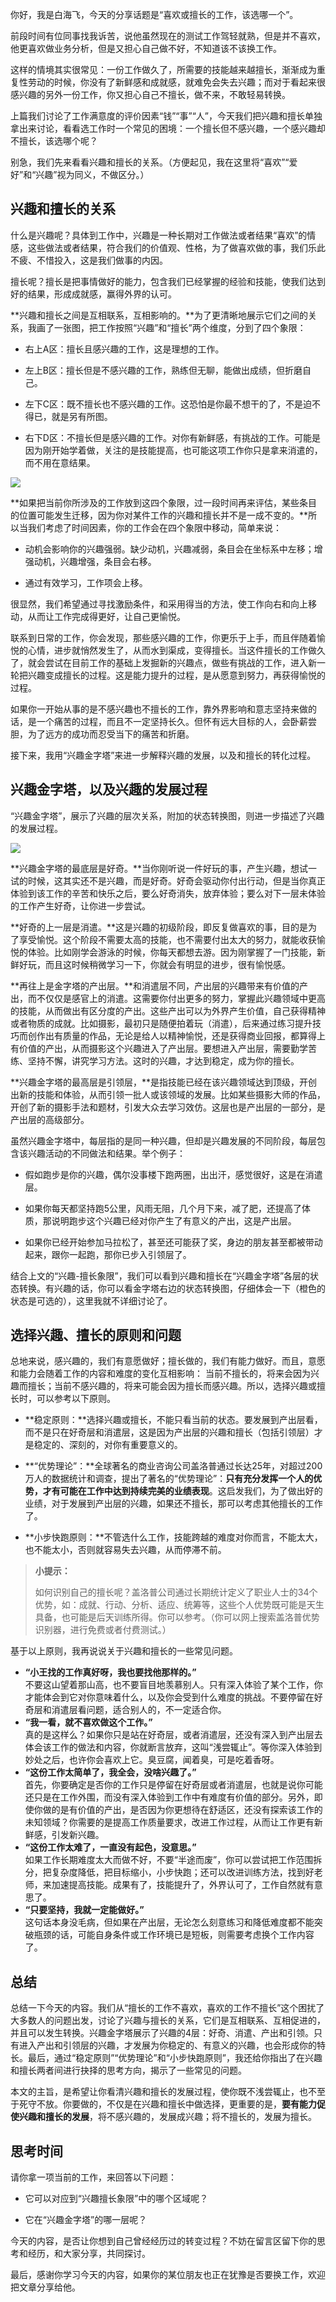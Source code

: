 你好，我是白海飞，今天的分享话题是“喜欢或擅长的工作，该选哪一个”。

前段时间有位同事找我诉苦，说他虽然现在的测试工作驾轻就熟，但是并不喜欢，他更喜欢做业务分析，但是又担心自己做不好，不知道该不该换工作。

这样的情境其实很常见：一份工作做久了，所需要的技能越来越擅长，渐渐成为重复性劳动的时候，你没有了新鲜感和成就感，就难免会失去兴趣；而对于看起来很感兴趣的另外一份工作，你又担心自己不擅长，做不来，不敢轻易转换。

上篇我们讨论了工作满意度的评价因素“钱”“事”“人”，今天我们把兴趣和擅长单独拿出来讨论，看看选工作时一个常见的困境：一个擅长但不感兴趣，一个感兴趣却不擅长，该选哪个呢？

别急，我们先来看看兴趣和擅长的关系。（方便起见，我在这里将“喜欢”“爱好”和“兴趣”视为同义，不做区分。）

## **兴趣和擅长的关系**

什么是兴趣呢？具体到工作中，兴趣是一种长期对工作做法或者结果“喜欢”的情感，这些做法或者结果，符合我们的价值观、性格，为了做喜欢做的事，我们乐此不疲、不惜投入，这是我们做事的内因。

擅长呢？擅长是把事情做好的能力，包含我们已经掌握的经验和技能，使我们达到好的结果，形成成就感，赢得外界的认可。

**兴趣和擅长之间是互相联系，互相影响的。**为了更清晰地展示它们之间的关系，我画了一张图，把工作按照“兴趣”和“擅长”两个维度，分到了四个象限：

<!-- [[[read_end]]] -->

* 右上A区：擅长且感兴趣的工作，这是理想的工作。

* 左上B区：擅长但是不感兴趣的工作，熟练但无聊，能做出成绩，但折磨自己。

* 左下C区：既不擅长也不感兴趣的工作。这恐怕是你最不想干的了，不是迫不得已，就是另有所图。

* 右下D区：不擅长但是感兴趣的工作。对你有新鲜感，有挑战的工作。可能是因为刚开始学着做，关注的是技能提高，也可能这项工作你只是拿来消遣的，而不用在意结果。

![](https://static001.geekbang.org/resource/image/62/9f/627838bd9071852fd6e8f4d7e702f09f.png)

**如果把当前你所涉及的工作放到这四个象限，过一段时间再来评估，某些条目的位置可能发生迁移，因为你对某件工作的兴趣和擅长并不是一成不变的。**所以当我们考虑了时间因素，你的工作会在四个象限中移动，简单来说：

* 动机会影响你的兴趣强弱。缺少动机，兴趣减弱，条目会在坐标系中左移；增强动机，兴趣增强，条目会右移。

* 通过有效学习，工作项会上移。

很显然，我们希望通过寻找激励条件，和采用得当的方法，使工作向右和向上移动，从而让工作完成得更好，让自己更愉悦。

联系到日常的工作，你会发现，那些感兴趣的工作，你更乐于上手，而且伴随着愉悦的心情，进步就悄然发生了，从而水到渠成，变得擅长。当这件擅长的工作做久了，就会尝试在目前工作的基础上发掘新的兴趣点，做些有挑战的工作，进入新一轮把兴趣变成擅长的过程。这是能力提升的过程，是从愿意到努力，再获得愉悦的过程。

如果你一开始从事的是不感兴趣也不擅长的工作，靠外界影响和意志坚持来做的话，是一个痛苦的过程，而且不一定坚持长久。但怀有远大目标的人，会卧薪尝胆，为了远方的成功而忍受当下的痛苦和折磨。

接下来，我用“兴趣金字塔”来进一步解释兴趣的发展，以及和擅长的转化过程。

## **兴趣金字塔，以及兴趣的发展过程**

“兴趣金字塔”，展示了兴趣的层次关系，附加的状态转换图，则进一步描述了兴趣的发展过程。

![](https://static001.geekbang.org/resource/image/bd/df/bd13e199f20b4f4f7edde3bab6d56ddf.png)

**兴趣金字塔的最底层是好奇。**当你刚听说一件好玩的事，产生兴趣，想试一试的时候，这其实还不是兴趣，而是好奇。好奇会驱动你付出行动，但是当你真正体验到该工作的辛苦和快乐之后，要么好奇消失，放弃体验；要么对下一层未体验的工作产生好奇，让你进一步尝试。

**好奇的上一层是消遣。**这是兴趣的初级阶段，即反复做喜欢的事，目的是为了享受愉悦。这个阶段不需要太高的技能，也不需要付出太大的努力，就能收获愉悦的体验。比如刚学会游泳的时候，你每天都想去游。因为刚掌握了一门技能，新鲜好玩，而且这时候稍微学习一下，你就会有明显的进步，很有愉悦感。

**再往上是金字塔的产出层。**和消遣层不同，产出层的兴趣带来有价值的产出，而不仅仅是感官上的消遣。这需要你付出更多的努力，掌握此兴趣领域中更高的技能，从而做出有区分度的产出。这些产出可以为外界产生价值，自己获得精神或者物质的成就。比如摄影，最初只是随便拍着玩（消遣），后来通过练习提升技巧而创作出有质量的作品，无论是给人以精神愉悦，还是获得商业回报，都算得上有价值的产出，从而摄影这个兴趣进入了产出层。要想进入产出层，需要勤学苦练、坚持不懈，讲究学习方法。这时的兴趣，才达到稳定，成为你的擅长。

**兴趣金字塔的最高层是引领层，**是指技能已经在该兴趣领域达到顶级，开创出新的技能和体验，从而引领一批人或该领域的发展。比如某些摄影大师的作品，开创了新的摄影手法和题材，引发大众去学习效仿。这层也是产出层的一部分，是产出层的高级部分。

虽然兴趣金字塔中，每层指的是同一种兴趣，但却是兴趣发展的不同阶段，每层包含该兴趣活动的不同做法和结果。举个例子：

* 假如跑步是你的兴趣，偶尔没事楼下跑两圈，出出汗，感觉很好，这是在消遣层。

* 如果你每天都坚持跑5公里，风雨无阻，几个月下来，减了肥，还提高了体质，那说明跑步这个兴趣已经对你产生了有意义的产出，这是产出层。

* 如果你已经开始参加马拉松了，甚至还可能获了奖，身边的朋友甚至都被带动起来，跟你一起跑，那你已步入引领层了。

结合上文的“兴趣-擅长象限”，我们可以看到兴趣和擅长在“兴趣金字塔”各层的状态转换。有兴趣的话，你可以看金字塔右边的状态转换图，仔细体会一下（橙色的状态是可选的），这里我就不详细讨论了。

## **选择兴趣、擅长的原则和问题**

总地来说，感兴趣的，我们有意愿做好；擅长做的，我们有能力做好。而且，意愿和能力会随着工作的内容和难度的变化互相影响： 当前不擅长的，将来会因为兴趣而擅长；当前不感兴趣的，将来可能会因为擅长而感兴趣。所以，选择兴趣或擅长时，可以参考以下原则。

* **稳定原则：**选择兴趣或擅长，不能只看当前的状态。要发展到产出层看，而不是只在好奇层和消遣层，这是因为产出层的兴趣和擅长（包括引领层）才是稳定的、深刻的，对你有重要意义的。

* **“优势理论”：**全球著名的商业咨询公司盖洛普通过长达25年，对超过200万人的数据统计和调查，提出了著名的“优势理论”：**只有充分发挥一个人的优势，才有可能在工作中达到持续完美的业绩表现**。这启发我们，为了做出好的业绩，对于发展到产出层的兴趣，如果还不擅长，那可以考虑其他擅长的工作了。

* **小步快跑原则：**不管选什么工作，技能跨越的难度对你而言，不能太大，也不能太小，否则就容易失去兴趣，从而停滞不前。

> **小提示：**
> 
> 如何识别自己的擅长呢？盖洛普公司通过长期统计定义了职业人士的34个优势，如：成就、行动、分析、适应、统筹等，这些个人优势既可能是天生具备，也可能是后天训练所得。你可以参考。（你可以网上搜索盖洛普优势识别器，进行免费或者付费测试。）

基于以上原则，我再说说关于兴趣和擅长的一些常见问题。

* **“小王找的工作真好呀，我也要找他那样的。”**  
  不要这山望着那山高，也不要盲目地羡慕别人。只有深入体验了某个工作，你才能体会到它对你意味着什么，以及你会受到什么难度的挑战。不要停留在好奇层和消遣层看问题，适合别人的，不一定适合你。
* **“我一看，就不喜欢做这个工作。”**  
  真的是这样么？如果你只是站在好奇层，或者消遣层，还没有深入到产出层去体会该工作的做法和内容，你就断言放弃，这叫“浅尝辄止”。等你深入体验到妙处之后，也许你会喜欢上它。臭豆腐，闻着臭，可是吃着香呀。
* **“这份工作太简单了，我全会，没啥兴趣了。”**  
  首先，你要确定是否你的工作只是停留在好奇层或者消遣层，也就是说你可能还只是在工作外围，而没有深入体验到工作中有难度有价值的部分。另外，即使你做的是有价值的产出，是否因为你更想待在舒适区，还没有探索该工作的未知领域？你需要的是提高工作质量要求，改进工作过程，从而让工作更有新鲜感，引发新兴趣。
* **“这份工作太难了，一直没有起色，没意思。”**  
  如果工作长期难度太大而做不好，不要“半途而废”，你可以尝试把工作范围拆分，把复杂度降低，把目标缩小，小步快跑；还可以改进训练方法，找到好老师，来加速提高技能。成果有了，技能提升了，外界认可了，工作自然就有意思了。
* **“只要坚持，我就一定能做好。”**  
  这句话本身没毛病，但如果在产出层，无论怎么刻意练习和降低难度都不能突破瓶颈的话，可能自身条件或工作环境已是短板，则需要考虑换个工作内容了。

## 总结

总结一下今天的内容。我们从“擅长的工作不喜欢，喜欢的工作不擅长”这个困扰了大多数人的问题出发，讨论了兴趣与擅长的关系，它们是互相联系、互相促进的，并且可以发生转换。兴趣金字塔展示了兴趣的4层：好奇、消遣、产出和引领。只有进入产出和引领层的兴趣，才发展为你稳定的、有意义的兴趣，也会形成你的特长。最后，通过“稳定原则”“优势理论”和“小步快跑原则”，我还给你指出了在兴趣和擅长两者间进行抉择的思考方向，揭示了一些常见的问题。

本文的主旨，是希望让你看清兴趣和擅长的发展过程，使你既不浅尝辄止，也不至于死守不放。你要做的，不仅是在兴趣和擅长中做选择，更重要的是，**要有能力促使兴趣和擅长的发展**，将不感兴趣的，发展成兴趣；将不擅长的，发展为擅长。

## 思考时间

请你拿一项当前的工作，来回答以下问题：

* 它可以对应到“兴趣擅长象限”中的哪个区域呢？

* 它在“兴趣金字塔”的哪一层呢？

今天的内容，是否让你想到自己曾经经历过的转变过程？不妨在留言区留下你的思考和经历，和大家分享，共同探讨。

最后，感谢你学习今天的内容，如果你的某位朋友也正在犹豫是否要换工作，欢迎把文章分享给他。